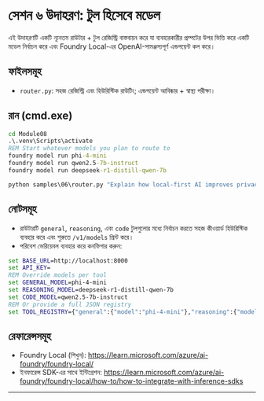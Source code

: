 <!--
CO_OP_TRANSLATOR_METADATA:
{
  "original_hash": "d28c8fdf6c32d02120403c7b4526392b",
  "translation_date": "2025-09-22T17:47:41+00:00",
  "source_file": "Module08/samples/06/README.md",
  "language_code": "bn"
}
-->
# সেশন ৬ উদাহরণ: টুল হিসেবে মডেল

এই উদাহরণটি একটি ন্যূনতম রাউটার + টুল রেজিস্ট্রি বাস্তবায়ন করে যা ব্যবহারকারীর প্রম্পটের উপর ভিত্তি করে একটি মডেল নির্বাচন করে এবং Foundry Local-এর OpenAI-সামঞ্জস্যপূর্ণ এন্ডপয়েন্ট কল করে।

## ফাইলসমূহ
- `router.py`: সহজ রেজিস্ট্রি এবং হিউরিস্টিক রাউটিং; এন্ডপয়েন্ট আবিষ্কার + স্বাস্থ্য পরীক্ষা।

## রান (cmd.exe)
```cmd
cd Module08
.\.venv\Scripts\activate
REM Start whatever models you plan to route to
foundry model run phi-4-mini
foundry model run qwen2.5-7b-instruct
foundry model run deepseek-r1-distill-qwen-7b

python samples\06\router.py "Explain how local-first AI improves privacy in two sentences."
```

## নোটসমূহ
- রাউটারটি `general`, `reasoning`, এবং `code` টুলগুলোর মধ্যে নির্বাচন করতে সহজ কীওয়ার্ড হিউরিস্টিক ব্যবহার করে এবং শুরুতে `/v1/models` প্রিন্ট করে।
- পরিবেশ ভেরিয়েবল ব্যবহার করে কনফিগার করুন:
```cmd
set BASE_URL=http://localhost:8000
set API_KEY=
REM Override models per tool
set GENERAL_MODEL=phi-4-mini
set REASONING_MODEL=deepseek-r1-distill-qwen-7b
set CODE_MODEL=qwen2.5-7b-instruct
REM Or provide a full JSON registry
set TOOL_REGISTRY={"general":{"model":"phi-4-mini"},"reasoning":{"model":"deepseek-r1-distill-qwen-7b"},"code":{"model":"qwen2.5-7b-instruct"}}
```

## রেফারেন্সসমূহ
- Foundry Local (শিখুন): https://learn.microsoft.com/azure/ai-foundry/foundry-local/
- ইনফারেন্স SDK-এর সাথে ইন্টিগ্রেশন: https://learn.microsoft.com/azure/ai-foundry/foundry-local/how-to/how-to-integrate-with-inference-sdks

---

